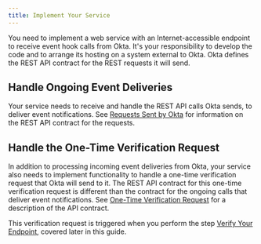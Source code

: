 ```yaml
---
title: Implement Your Service
---
```


You need to implement a web service with an Internet-accessible endpoint to receive event hook calls from Okta. It's your responsibility to develop the code and to arrange its hosting on a system external to Okta. Okta defines the REST API contract for the REST requests it will send.

## Handle Ongoing Event Deliveries

Your service needs to receive and handle the REST API calls Okta sends, to deliver event notifications. See [Requests Sent by Okta](/docs/concepts/event-hooks/#requests-sent-by-okta) for information on the REST API contract for the requests. 

## Handle the One-Time Verification Request

In addition to processing incoming event deliveries from Okta, your service also needs to implement functionality to handle a one-time verification request that Okta will send to it. The REST API contract for this one-time verification request is different than the contract for the ongoing calls that deliver event notifications. See [One-Time Verification Request](/docs/concepts/event-hooks/#one-time-verification-request) for a description of the API contract.

This verification request is triggered when you perform the step [Verify Your Endpoint](/docs/guides/set-up-event-hook/verify-your-endpoint), covered later in this guide.

<NextSectionLink/>

